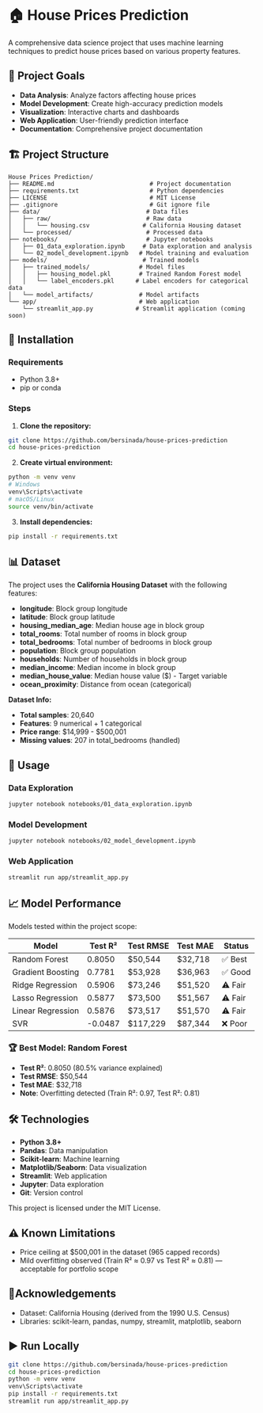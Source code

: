 # 🏠 House Prices Prediction

A comprehensive data science project that uses machine learning techniques to predict house prices based on various property features.

## 🎯 Project Goals

- **Data Analysis**: Analyze factors affecting house prices
- **Model Development**: Create high-accuracy prediction models
- **Visualization**: Interactive charts and dashboards
- **Web Application**: User-friendly prediction interface
- **Documentation**: Comprehensive project documentation

## 🏗️ Project Structure

```
House Prices Prediction/
├── README.md                           # Project documentation
├── requirements.txt                    # Python dependencies
├── LICENSE                             # MIT License
├── .gitignore                          # Git ignore file
├── data/                              # Data files
│   ├── raw/                           # Raw data
│   │   └── housing.csv               # California Housing dataset
│   └── processed/                     # Processed data
├── notebooks/                         # Jupyter notebooks
│   ├── 01_data_exploration.ipynb     # Data exploration and analysis
│   └── 02_model_development.ipynb   # Model training and evaluation
├── models/                           # Trained models
│   ├── trained_models/              # Model files
│   │   ├── housing_model.pkl        # Trained Random Forest model
│   │   └── label_encoders.pkl      # Label encoders for categorical data
│   └── model_artifacts/             # Model artifacts
└── app/                             # Web application
    └── streamlit_app.py            # Streamlit application (coming soon)
```

## 🚀 Installation

### Requirements

- Python 3.8+
- pip or conda

### Steps

1. **Clone the repository:**

```bash
git clone https://github.com/bersinada/house-prices-prediction
cd house-prices-prediction
```

2. **Create virtual environment:**

```bash
python -m venv venv
# Windows
venv\Scripts\activate
# macOS/Linux
source venv/bin/activate
```

3. **Install dependencies:**

```bash
pip install -r requirements.txt
```

## 📊 Dataset

The project uses the **California Housing Dataset** with the following features:

- **longitude**: Block group longitude
- **latitude**: Block group latitude
- **housing_median_age**: Median house age in block group
- **total_rooms**: Total number of rooms in block group
- **total_bedrooms**: Total number of bedrooms in block group
- **population**: Block group population
- **households**: Number of households in block group
- **median_income**: Median income in block group
- **median_house_value**: Median house value ($) - Target variable
- **ocean_proximity**: Distance from ocean (categorical)

**Dataset Info:**

- **Total samples**: 20,640
- **Features**: 9 numerical + 1 categorical
- **Price range**: $14,999 - $500,001
- **Missing values**: 207 in total_bedrooms (handled)

## 🔧 Usage

### Data Exploration

```bash
jupyter notebook notebooks/01_data_exploration.ipynb
```

### Model Development

```bash
jupyter notebook notebooks/02_model_development.ipynb
```

### Web Application

```bash
streamlit run app/streamlit_app.py
```

## 📈 Model Performance

Models tested within the project scope:

| Model             | Test R² | Test RMSE           | Test MAE  | Status |
| ----------------- | -------- | ------------------- | --------- | ------ |
| Random Forest     | 0.8050   | $50,544   | $32,718 | ✅ Best   |        |
| Gradient Boosting | 0.7781   | $53,928   | $36,963 | ✅ Good   |        |
| Ridge Regression  | 0.5906   | $73,246   | $51,520 | ⚠️ Fair |        |
| Lasso Regression  | 0.5877   | $73,500   | $51,567 | ⚠️ Fair |        |
| Linear Regression | 0.5876   | $73,517   | $51,570 | ⚠️ Fair |        |
| SVR               | -0.0487  | $117,229  | $87,344 | ❌ Poor   |        |

### 🏆 Best Model: Random Forest

- **Test R²**: 0.8050 (80.5% variance explained)
- **Test RMSE**: $50,544
- **Test MAE**: $32,718
- **Note**: Overfitting detected (Train R²: 0.97, Test R²: 0.81)

## 🛠️ Technologies

- **Python 3.8+**
- **Pandas**: Data manipulation
- **Scikit-learn**: Machine learning
- **Matplotlib/Seaborn**: Data visualization
- **Streamlit**: Web application
- **Jupyter**: Data exploration
- **Git**: Version control

This project is licensed under the MIT License.

## ⚠️ Known Limitations

- Price ceiling at $500,001 in the dataset (965 capped records)
- Mild overfitting observed (Train R² ≈ 0.97 vs Test R² ≈ 0.81) — acceptable for portfolio scope

## 🤝Acknowledgements

- Dataset: California Housing (derived from the 1990 U.S. Census)
- Libraries: scikit-learn, pandas, numpy, streamlit, matplotlib, seaborn

## ▶️ Run Locally

```bash
git clone https://github.com/bersinada/house-prices-prediction
cd house-prices-prediction
python -m venv venv
venv\Scripts\activate
pip install -r requirements.txt
streamlit run app/streamlit_app.py
```
